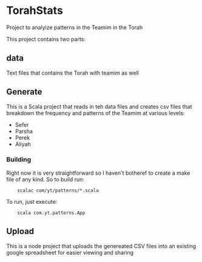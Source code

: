 # TorahStats
Project to analyize patterns in the Teamim in the Torah

This project contains two parts:
## data
Text files that contains the Torah with teamim as well
## Generate
This is a Scala project that reads in teh data files and creates csv files that breakdown the frequency and patterns of the Teamim at various levels:  
- Sefer
- Parsha
- Perek
- Aliyah  

### Building
Right now it is very straightforward so I haven't botheref to create a make file of any kind. So to build run:  
```
    scalac com/yt/patterns/*.scala
```
To run, just execute:  
```
    scala com.yt.patterns.App
```

## Upload
This is a node project that uploads the genereated CSV files into an existing google spreadsheet for easier viewing and sharing
